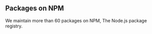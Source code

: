 ---
---

## Packages on NPM

We maintain more than 60 packages on NPM, The Node.js package registry. 

